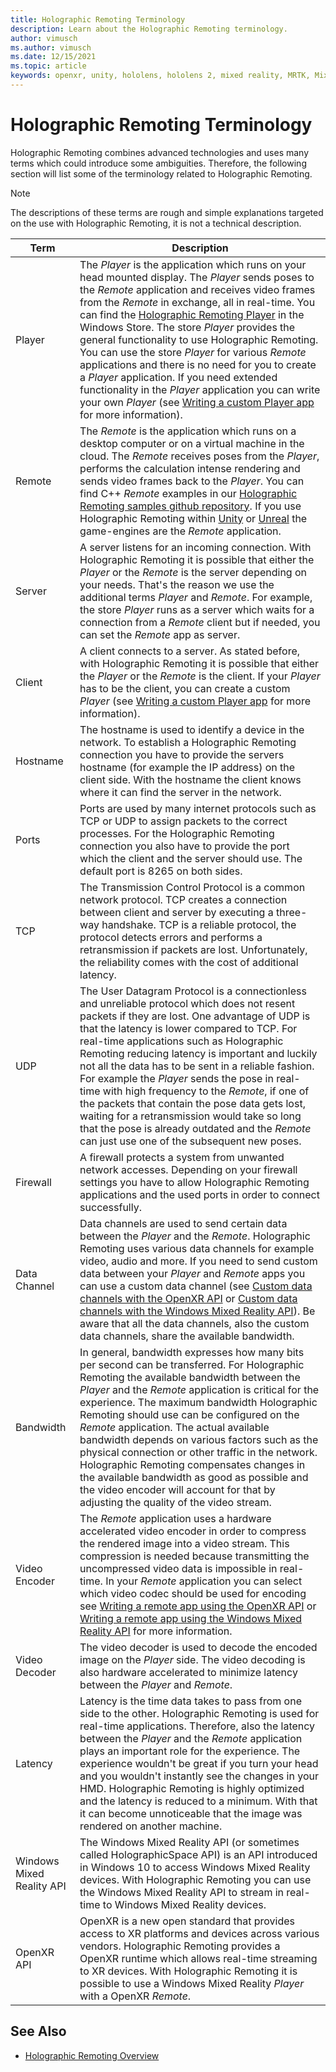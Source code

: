 ```yaml
---
title: Holographic Remoting Terminology
description: Learn about the Holographic Remoting terminology.
author: vimusch
ms.author: vimusch
ms.date: 12/15/2021
ms.topic: article
keywords: openxr, unity, hololens, hololens 2, mixed reality, MRTK, Mixed Reality Toolkit, augmented reality, virtual reality, mixed reality headsets, learn, tutorial, getting started, holographic remoting, desktop, terminology
---
```


# Holographic Remoting Terminology

Holographic Remoting combines advanced technologies and uses many terms which could introduce some ambiguities. Therefore, the following section will list some of the terminology related to Holographic Remoting.

> [!Note]
> The descriptions of these terms are rough and simple explanations targeted on the use with Holographic Remoting, it is not a technical description.

|Term|Description|
|----|-------|
|Player|The *Player* is the application which runs on your head mounted display. The *Player* sends poses to the *Remote* application and receives video frames from the *Remote* in exchange, all in real-time. You can find the [Holographic Remoting Player](https://www.microsoft.com/p/holographic-remoting-player/9nblggh4sv40) in the Windows Store. The store *Player* provides the general functionality to use Holographic Remoting. You can use the store *Player* for various *Remote* applications and there is no need for you to create a *Player* application. If you need extended functionality in the *Player* application you can write your own *Player* (see [Writing a custom Player app](holographic-remoting-create-player.md) for more information).
|Remote|The *Remote* is the application which runs on a desktop computer or on a virtual machine in the cloud. The *Remote* receives poses from the *Player*, performs the calculation intense rendering and sends video frames back to the *Player*. You can find C++ *Remote* examples in our [Holographic Remoting samples github repository](https://github.com/microsoft/MixedReality-HolographicRemoting-Samples). If you use Holographic Remoting within [Unity](../unity/preview-and-debug-your-app.md) or [Unreal](../unreal/unreal-streaming.md) the game-engines are the *Remote* application.|
|Server| A server listens for an incoming connection. With Holographic Remoting it is possible that either the *Player* or the *Remote* is the server depending on your needs. That's the reason we use the additional terms *Player* and *Remote*. For example, the store *Player* runs as a server which waits for a connection from a *Remote* client but if needed, you can set the *Remote* app as server.|
|Client| A client connects to a server. As stated before, with Holographic Remoting it is possible that either the *Player* or the *Remote* is the client. If your *Player* has to be the client, you can create a custom *Player* (see [Writing a custom Player app](holographic-remoting-create-player.md) for more information).|
|Hostname| The hostname is used to identify a device in the network. To establish a Holographic Remoting connection you have to provide the servers hostname (for example the IP address) on the client side. With the hostname the client knows where it can find the server in the network.|
|Ports| Ports are used by many internet protocols such as TCP or UDP to assign packets to the correct processes. For the Holographic Remoting connection you also have to provide the port which the client and the server should use. The default port is 8265 on both sides.|
|TCP| The Transmission Control Protocol is a common network protocol. TCP creates a connection between client and server by executing a three-way handshake. TCP is a reliable protocol, the protocol detects errors and performs a retransmission if packets are lost. Unfortunately, the reliability comes with the cost of additional latency.|
|UDP| The User Datagram Protocol is a connectionless and unreliable protocol which does not resent packets if they are lost. One advantage of UDP is that the latency is lower compared to TCP. For real-time applications such as Holographic Remoting reducing latency is important and luckily not all the data has to be sent in a reliable fashion. For example the *Player* sends the pose in real-time with high frequency to the *Remote*, if one of the packets that contain the pose data gets lost, waiting for a retransmission would take so long that the pose is already outdated and the *Remote* can just use one of the subsequent new poses.|
|Firewall| A firewall protects a system from unwanted network accesses. Depending on your firewall settings you have to allow Holographic Remoting applications and the used ports in order to connect successfully.|
|Data Channel| Data channels are used to send certain data between the *Player* and the *Remote*. Holographic Remoting uses various data channels for example video, audio and more. If you need to send custom data between your *Player* and *Remote* apps you can use a custom data channel (see [Custom data channels with the OpenXR API](holographic-remoting-custom-data-channels-openxr.md) or [Custom data channels with the Windows Mixed Reality API](holographic-remoting-custom-data-channels.md)). Be aware that all the data channels, also the custom data channels, share the available bandwidth.|
|Bandwidth| In general, bandwidth expresses how many bits per second can be transferred. For Holographic Remoting the available bandwidth between the *Player* and the *Remote* application is critical for the experience. The maximum bandwidth Holographic Remoting should use can be configured on the *Remote* application. The actual available bandwidth depends on various factors such as the physical connection or other traffic in the network. Holographic Remoting compensates changes in the available bandwidth as good as possible and the video encoder will account for that by adjusting the quality of the video stream.|
|Video Encoder| The *Remote* application uses a hardware accelerated video encoder in order to compress the rendered image into a video stream. This compression is needed because transmitting the uncompressed video data is impossible in real-time. In your *Remote* application you can select which video codec should be used for encoding see [Writing a remote app using the OpenXR API](holographic-remoting-create-remote-openxr.md) or [Writing a remote app using the Windows Mixed Reality API](holographic-remoting-create-remote-wmr.md) for more information.|
|Video Decoder| The video decoder is used to decode the encoded image on the *Player* side. The video decoding is also hardware accelerated to minimize latency between the *Player* and *Remote*.|
|Latency| Latency is the time data takes to pass from one side to the other. Holographic Remoting is used for real-time applications. Therefore, also the latency between the *Player* and the *Remote* application plays an important role for the experience. The experience wouldn't be great if you turn your head and you wouldn't instantly see the changes in your HMD. Holographic Remoting is highly optimized and the latency is reduced to a minimum. With that it can become unnoticeable that the image was rendered on another machine.|
|Windows Mixed Reality API| The Windows Mixed Reality API (or sometimes called HolographicSpace API) is an API introduced in Windows 10 to access Windows Mixed Reality devices. With Holographic Remoting you can use the Windows Mixed Reality API to stream in real-time to Windows Mixed Reality devices.|
|OpenXR API| OpenXR is a new open standard that provides access to XR platforms and devices across various vendors. Holographic Remoting provides a OpenXR runtime which allows real-time streaming to XR devices. With Holographic Remoting it is possible to use a Windows Mixed Reality *Player* with a OpenXR *Remote*.|

## See Also

* [Holographic Remoting Overview](holographic-remoting-overview.md)
